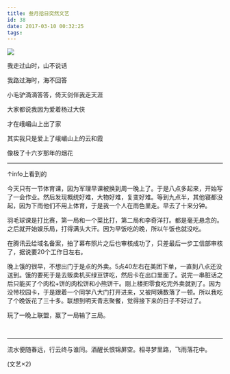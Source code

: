 ```yaml
---
title: 叁月拾日突然文艺
id: 38
date: 2017-03-10 00:32:25
tags:
---
```

![](http://img.cyrise.cn/wp-content/uploads/2016/12/5649085620161220200243094_640.jpg)

我走过山时，山不说话

我路过海时，海不回答

小毛驴滴滴答答，倚天剑伴我走天涯

大家都说我因为爱着杨过大侠

才在峨嵋山上出了家

其实我只是爱上了峨嵋山上的云和霞

像极了十六岁那年的烟花

* * *

↑info上看到的

今天只有一节体育课，因为军理早课被换到周一晚上了。于是八点多起来，开始写了一会作业。然后发现概统好难，大物好难，复变好难。等到九点半，其他寝都没起，因为下雨他们不用上体育，于是我一个人在雨色里走。早去了十来分钟。

羽毛球课是打比赛，第一局和一个菜比打，第二局和李奇洋打。都是毫无悬念的。之后就开始娱乐局，打得满头大汗。因为早饭吃的晚，所以午饭也就没吃。

在腾讯云给域名备案，拍了幕布照片之后也审核成功了，只差最后一步工信部审核了，据说要20个工作日左右。

晚上饿的很早，不想出门于是点的外卖。5点40左右在美团下单，一直到八点还没送到。饿的要死于是去贩卖机买绿豆饼吃，然后卡在出口里面了。说完一串脏话之后只能买了个肉松+饼的肉松饼和小熊饼干。刚上楼把零食吃完外卖就到了。因为没带校园卡，于是跟着一个同学八大门打开进来，又被阿姨数落了一顿。所以我吃了个晚饭花了三十多。联想到明天青志聚餐，觉得接下来的日子不好过了。

玩了一晚上联盟，赢了一局输了三局。

&nbsp;

* * *

流水便随春远，行云终与谁同。酒醒长恨锦屏空。相寻梦里路，飞雨落花中。

(文艺×2)

